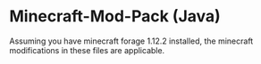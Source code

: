 # Minecraft-Mod-Pack (Java)

Assuming you have minecraft forage 1.12.2 installed, the minecraft modifications in these files are applicable.
